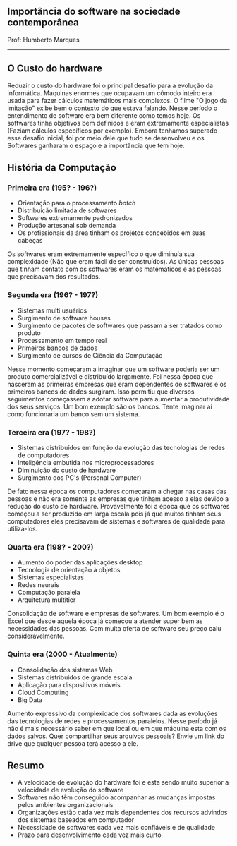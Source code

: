 ## Importância do software na sociedade contemporânea

Prof: Humberto Marques

----

## O Custo do hardware


Reduzir o custo do hardware foi o principal desafio para a evolução da informática. Maquinas enormes que ocupavam um cômodo inteiro era usada para fazer cálculos matemáticos mais complexos. O filme "O jogo da imitação" exibe bem o contexto do que estava falando. Nesse período o entendimento de software era bem diferente como temos hoje. Os softwares tinha objetivos bem definidos e eram extremamente especialistas (Faziam cálculos específicos por exemplo). Embora tenhamos superado esse desafio inicial, foi por meio dele que tudo se desenvolveu e os Softwares ganharam o espaço e a importância que tem hoje.

## História da Computação


### Primeira era (195? - 196?)
- Orientação para o processamento *batch*
- Distribuição limitada de softwares
- Softwares extremamente padronizados
- Produção artesanal sob demanda
- Os profissionais da área tinham os projetos concebidos em suas cabeças

Os softwares eram extremamente específico o que diminuía sua complexidade (Não que eram fácil de ser construídos). As únicas pessoas que tinham contato com os softwares eram os matemáticos e as pessoas que precisavam dos resultados.

### Segunda era (196? - 197?)
- Sistemas multi usuários
- Surgimento de software houses
- Surgimento de pacotes de softwares que passam a ser tratados como produto
- Processamento em tempo real
- Primeiros bancos de dados
- Surgimento de cursos de Ciência da Computação

Nesse momento começaram a imaginar que um software poderia ser um produto comercializável e distribuído largamente. Foi nessa época que nasceram as primeiras empresas que eram dependentes de softwares e os primeiros bancos de dados surgiram. Isso permitiu que diversos seguimentos começassem a adotar software para aumentar a produtividade dos seus serviços. Um bom exemplo são os bancos. Tente imaginar ai como funcionaria um banco sem um sistema.

### Terceira era (197? - 198?)
- Sistemas distribuídos em função da evolução das tecnologias de redes de computadores
- Inteligência embutida nos microprocessadores
- Diminuição do custo de hardware
- Surgimento dos PC's (Personal Computer)

De fato nessa época os computadores começaram a chegar nas casas das pessoas e não era somente as empresas que tinham acesso a elas devido a redução do custo de hardware. Provavelmente foi a época que os softwares começou a ser produzido em larga escala pois já que muitos tinham seus computadores eles precisavam de sistemas e softwares de qualidade para utiliza-los.

### Quarta era (198? - 200?)
- Aumento do poder das aplicações desktop
- Tecnologia de orientação à objetos
- Sistemas especialistas
- Redes neurais
- Computação paralela
- Arquitetura multitier

Consolidação de software e empresas de softwares. Um bom exemplo é o Excel que desde aquela época já começou a atender super bem as necessidades das pessoas. Com muita oferta de software seu preço caiu consideravelmente.

### Quinta era (2000 - Atualmente)

- Consolidação dos sistemas Web
- Sistemas distribuídos de grande escala
- Aplicação para dispositivos móveis
- Cloud Computing
- Big Data

Aumento expressivo da complexidade dos softwares dada as evoluções das tecnologias de redes e processamentos paralelos. Nesse período já não é mais necessário saber em que local ou em que máquina esta com os dados salvos. Quer compartilhar seus arquivos pessoais? Envie um link do drive que qualquer pessoa terá acesso a ele.


## Resumo
- A velocidade de evolução do hardware foi e esta sendo muito superior a velocidade de evolução do software
- Softwares não têm conseguido acompanhar as mudanças impostas pelos ambientes organizacionais
- Organizações estão cada vez mais dependentes dos recursos advindos dos sistemas baseados em computador
- Necessidade de softwares cada vez mais confiáveis e de qualidade
- Prazo para desenvolvimento cada vez mais curto
